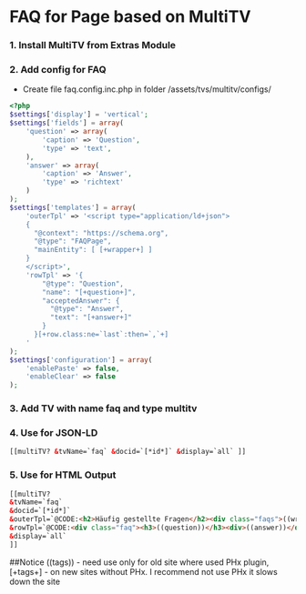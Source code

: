 # FAQ for Page based on MultiTV

### 1. Install MultiTV from Extras Module

### 2. Add config for FAQ
- Create file faq.config.inc.php in folder /assets/tvs/multitv/configs/
```php
<?php
$settings['display'] = 'vertical';
$settings['fields'] = array(
    'question' => array(
        'caption' => 'Question',
        'type' => 'text',
    ),
    'answer' => array(
        'caption' => 'Answer',
        'type' => 'richtext'
    )
);
$settings['templates'] = array(
    'outerTpl' => '<script type="application/ld+json">
    {
      "@context": "https://schema.org",
      "@type": "FAQPage",
      "mainEntity": [ [+wrapper+] ]
    }
    </script>',
    'rowTpl' => '{
        "@type": "Question",
        "name": "[+question+]",
        "acceptedAnswer": {
          "@type": "Answer",
          "text": "[+answer+]"
        }
      }[+row.class:ne=`last`:then=`,`+] 
	'
);
$settings['configuration'] = array(
    'enablePaste' => false,
    'enableClear' => false
);
```

### 3. Add TV with name faq and type multitv

### 4. Use for JSON-LD
```html
[[multiTV? &tvName=`faq` &docid=`[*id*]` &display=`all` ]]
```

### 5. Use for HTML Output
```html
[[multiTV?
&tvName=`faq`
&docid=`[*id*]`
&outerTpl=`@CODE:<h2>Häufig gestellte Fragen</h2><div class="faqs">((wrapper))</div>`
&rowTpl=`@CODE:<div class="faq"><h3>((question))</h3><div>((answer))</div></div><hr>`
&display=`all`
]]
```

##Notice
((tags)) - need use only for old site where used PHx plugin,[+tags+] - on new sites without PHx. I recommend not use PHx it slows down the site 